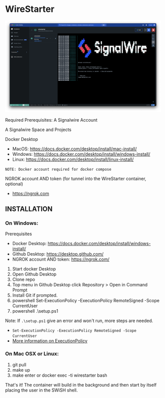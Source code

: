 # WireStarter

![WireStarter Screenshot](https://raw.githubusercontent.com/signalwire/WireStarter/master/misc/ws.png)

Required Prerequisites:
A Signalwire Account

A Signalwire Space and Projects

Docker Desktop
 - MacOS:   https://docs.docker.com/desktop/install/mac-install/
 - Windows: https://docs.docker.com/desktop/install/windows-install/
 - Linux:   https://docs.docker.com/desktop/install/linux-install/

 `NOTE: Docker account required for docker compose`

NGROK account AND token (for tunnel into the WireStarter container, optional)
 - https://ngrok.com
 
## INSTALLATION ##

 ### On Windows:

Prerequisites

* Docker Desktop: https://docs.docker.com/desktop/install/windows-install/
* Github Desktop: https://desktop.github.com/
* NGROK account AND token: https://ngrok.com/
  
1. Start docker Desktop
2. Open Github Desktop
3. Clone repo
4. Top menu in Github Desktop click Repository > Open in Command Prompt
5. Install Git if prompted.
6. powershell Set-ExecutionPolicy -ExecutionPolicy RemoteSigned -Scope CurrentUser
7. powershell .\setup.ps1

Note: If `.\setup.ps1` give an error and won't run, more steps are needed.

- `Set-ExecutionPolicy -ExecutionPolicy RemoteSigned -Scope CurrentUser`
- [More information on ExecutionPolicy](https://learn.microsoft.com/en-us/powershell/module/microsoft.powershell.core/about/about_execution_policies?view=powershell-7.2#powershell-execution-policies)

### On Mac OSX or Linux:
 1.  git pull
 2.  make up
 3.  make enter or docker exec -ti wirestarter bash

That's it!  The container will build in the background and then start by itself placing the user in the SWiSH 
shell.
